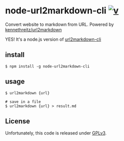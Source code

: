# node-url2markdown-cli [![v](https://img.shields.io/npm/v/node-url2markdown-cli.svg)](https://www.npmjs.com/package/node-url2markdown-cli)
Convert website to markdown from URL. Powered by [kennethreitz/url2markdown](https://github.com/kennethreitz/url2markdown)

YES! It's a node.js version of [url2markdown-cli](https://github.com/alice1017/url2markdown-cli/commits/master)

## install

```shell
$ npm install -g node-url2markdown-cli
```

## usage

```
$ url2markdown {url}

# save in a file
$ url2markdown {url} > result.md
```

## License

Unfortunately, this code is released under [GPLv3](http://www.gnu.org/copyleft/gpl.html).
